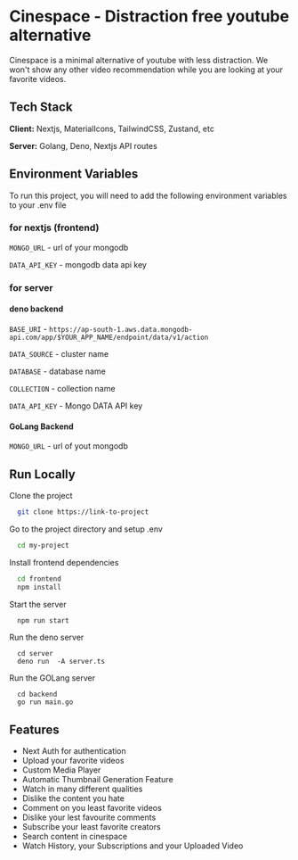 
# Cinespace - Distraction free youtube alternative

Cinespace is a minimal alternative of youtube with less distraction. We won't show 
any other video recommendation while you are looking at your favorite videos. 


## Tech Stack

**Client:** Nextjs, MaterialIcons, TailwindCSS, Zustand, etc

**Server:** Golang, Deno, Nextjs API routes


## Environment Variables

To run this project, you will need to add the following environment variables to your .env file

### for nextjs (frontend)
`MONGO_URL` - url of your mongodb

`DATA_API_KEY` - mongodb data api key


### for server
#### deno backend
`BASE_URI` - `https://ap-south-1.aws.data.mongodb-api.com/app/$YOUR_APP_NAME/endpoint/data/v1/action`

`DATA_SOURCE` - cluster name

`DATABASE` - database name

`COLLECTION` - collection name

`DATA_API_KEY` - Mongo DATA API key

#### GoLang Backend

`MONGO_URL` - url of yout mongodb





## Run Locally

Clone the project

```bash
  git clone https://link-to-project
```

Go to the project directory and setup .env

```bash
  cd my-project
```

Install frontend dependencies

```bash
  cd frontend
  npm install
```

Start the server

```bash
  npm run start
```

Run the deno server

```
  cd server
  deno run  -A server.ts
```

Run the GOLang server

```
  cd backend
  go run main.go
```

## Features

- Next Auth for authentication
- Upload your favorite videos
- Custom Media Player
- Automatic Thumbnail Generation Feature
- Watch in many different qualities
- Dislike the content you hate
- Comment on you least favorite videos
- Dislike your lest favourite comments
- Subscribe your least favorite creators
- Search content in cinespace
- Watch History, your Subscriptions and your Uploaded Video


